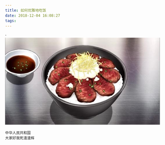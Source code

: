 ```yaml
---
title: 如何优雅地吃饭
date: 2018-12-04 16:08:27
tags:
---
```


·**![](如何优雅地吃饭/001.jpg)**

```
中华人民共和国
大家好我死渣渣辉
```

